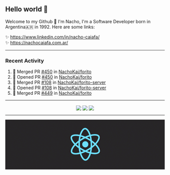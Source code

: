 ## Hello world 👋  
Welcome to my Github 🧙‍ I'm Nacho, I'm a Software Developer born in Argentina🇦🇷 in 1992. Here are some links:  
  
✨ https://www.linkedin.com/in/nacho-caiafa/  
✨ https://nachocaiafa.com.ar/  

---

### Recent Activity

<!--START_SECTION:activity-->
1. 🎉 Merged PR [#450](https://github.com/NachoKai/forito/pull/450) in [NachoKai/forito](https://github.com/NachoKai/forito)
2. 💪 Opened PR [#450](https://github.com/NachoKai/forito/pull/450) in [NachoKai/forito](https://github.com/NachoKai/forito)
3. 🎉 Merged PR [#108](https://github.com/NachoKai/forito-server/pull/108) in [NachoKai/forito-server](https://github.com/NachoKai/forito-server)
4. 💪 Opened PR [#108](https://github.com/NachoKai/forito-server/pull/108) in [NachoKai/forito-server](https://github.com/NachoKai/forito-server)
5. 🎉 Merged PR [#449](https://github.com/NachoKai/forito/pull/449) in [NachoKai/forito](https://github.com/NachoKai/forito)
<!--END_SECTION:activity-->

---

<p align="center">
  <!-- -->
    <img align='center' src="https://github-readme-stats.vercel.app/api?username=NachoKai&theme=react&hide_border=true&include_all_commits=false&count_private=true" />
    <img align="center" src="https://github-readme-stats.vercel.app/api/top-langs?username=NachoKai&langs_count=10&show_icons=true&locale=en&layout=compact&theme=react&hide_border=true" />
  <!-- -->
    <img align='center' src="https://github-readme-streak-stats.herokuapp.com/?user=NachoKai&theme=react&hide_border=true" />
</p>

---

<p align="center">
    <img align='center' src='https://raw.githubusercontent.com/NachoKai/NachoKai/master/x3x5w638kkixi9s3h3vw.gif' >
</p>
